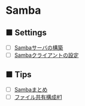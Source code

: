 # Samba
## ■ Settings
- [ ] [Sambaサーバの構築](https://github.com/thetaru/memorandum/tree/master/OS/Linux/CentOS8/Samba/Samba_Server)
- [ ] [Sambaクライアントの設定](https://github.com/thetaru/memorandum/tree/master/OS/Linux/CentOS8/Samba/Samba_)
## ■ Tips
- [ ] [Sambaまとめ](https://github.com/thetaru/memorandum/tree/master/OS/Linux/CentOS8/Samba/samba_summary)
- [ ] [ファイル共有構成#1]()
